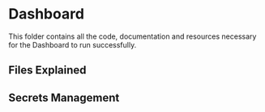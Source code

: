 # Dashboard

This folder contains all the code, documentation and resources necessary for the Dashboard to run successfully.

## Files Explained


## Secrets Management